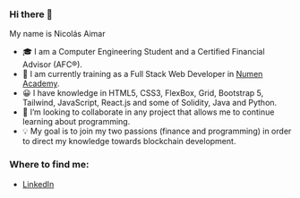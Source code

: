 ### Hi there 👋

My name is Nicolás Aimar

<!--
**mnaimar-dev/mnaimar-dev** is a ✨ _special_ ✨ repository because its `README.md` (this file) appears on your GitHub profile. -->


- 🎓 I am a Computer Engineering Student and a Certified Financial Advisor (AFC®).
- 🌱 I am currently training as a Full Stack Web Developer in [Numen Academy](https://ar.academianumen.com/desarrollo-web-full-stack/).
- 😀 I have knowledge in HTML5, CSS3, FlexBox, Grid, Bootstrap 5, Tailwind, JavaScript, React.js and some of Solidity, Java and Python.
- 👯 I’m looking to collaborate in any project that allows me to continue learning about programming. 
- 💡 My goal is to join my two passions (finance and programming) in order to direct my knowledge towards blockchain development.

### Where to find me: 
- [LinkedIn](https://www.linkedin.com/in/nicol%C3%A1s-aimar-88b147183/)

      


<!--
- 🤔 I’m looking for help with ...
- 💬 Ask me about ...

- 😄 Pronouns: ...
- ⚡ Fun fact: ...
-->
